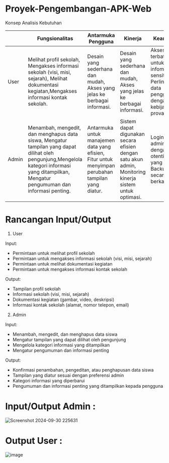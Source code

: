 # Proyek-Pengembangan-APK-Web
Konsep Analisis Kebutuhan 

|     |          Fungsionalitas         |     Antarmuka Pengguna      |         Kinerja        |           Keamanan         |
|---- |---------------------------------|-----------------------------|------------------------|----------------------------|
|User |Melihat profil sekolah, Mengakses informasi sekolah (visi, misi, sejarah), Melihat dokumentasi kegiatan,Mengakses informasi kontak sekolah.| Desain yang sederhana dan mudah, Akses yang jelas ke berbagai informasi.|Desain yang sederhana dan mudah, Akses yang jelas ke berbagai informasi.|Akses terbatas untuk infomasi sensitif, Perlindungan data pengguna dengan kebijakan provasi.|
|Admin |Menambah, mengedit, dan menghapus data siswa, Mengatur tampilan yang dapat dilihat oleh pengunjung,Mengelola kategori informasi yang ditampilkan, Mengatur pengumuman dan informasi penting.| Antarmuka untuk manajemen data yang efisien, Fitur untuk menyimpan perubahan tampilan yang diatur. |Sistem dapat digunakan secara efisien dengan satu akun admin, Monitoring kinerja sistem untuk optimasi. |Login untuk admin dengan otentikasi yang kuat, Backup data secara berkala.|


# Rancangan Input/Output
1. User

Input:
- Permintaan untuk melihat profil sekolah
- Permintaan untuk mengakses informasi sekolah (visi, misi, sejarah)
- Permintaan untuk melihat dokumentasi kegiatan
- Permintaan untuk mengakses informasi kontak sekolah

Output:
- Tampilan profil sekolah
- Informasi sekolah (visi, misi, sejarah)
- Dokumentasi kegiatan (gambar, video, deskripsi)
- Informasi kontak sekolah (alamat, nomor telepon, email)

2. Admin

Input:
- Menambah, mengedit, dan menghapus data siswa
- Mengatur tampilan yang dapat dilihat oleh pengunjung
- Mengelola kategori informasi yang ditampilkan
- Mengatur pengumuman dan informasi penting

Output:
- Konfirmasi penambahan, pengeditan, atau penghapusan data siswa
- Tampilan yang diatur sesuai dengan preferensi admin
- Kategori informasi yang diperbarui
- Pengumuman dan informasi penting yang ditampilkan kepada pengguna

# Input/Output Admin :
![Screenshot 2024-09-30 225631](https://github.com/user-attachments/assets/4253ac28-122c-402c-bc34-55787673edbf)

# Output User :
![image](https://github.com/user-attachments/assets/1fd18d18-f604-4034-9e81-be3a0875105d)


